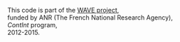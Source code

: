 This code is part of the [WAVE project](http://wave.ircam.fr),  
funded by ANR (The French National Research Agency),  
_ContInt_ program,  
2012-2015.